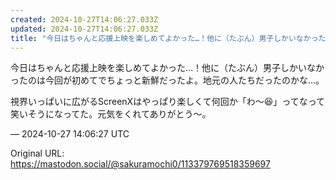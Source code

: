```yaml
---
created: 2024-10-27T14:06:27.033Z
updated: 2024-10-27T14:06:27.033Z
title: "今日はちゃんと応援上映を楽しめてよかった…！他に（たぶん）男子しかいなかったのは今回が初めてでちょっと新鮮だったよ。地元の人たちだったのかな…。視界いっぱいに広[...]"
---
```


<p>今日はちゃんと応援上映を楽しめてよかった…！他に（たぶん）男子しかいなかったのは今回が初めてでちょっと新鮮だったよ。地元の人たちだったのかな…。</p><p>視界いっぱいに広がるScreenXはやっぱり楽しくて何回か「わ〜😆」ってなって笑いそうになってた。元気をくれてありがとう〜。</p>

&mdash; 2024-10-27 14:06:27 UTC

Original URL: https://mastodon.social/@sakuramochi0/113379769518359697
